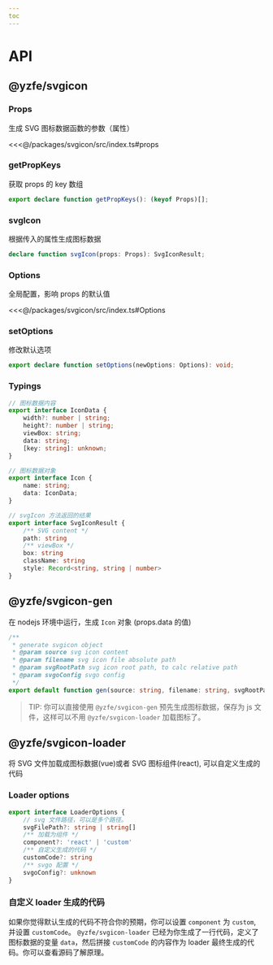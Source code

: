 ```yaml
---
toc
---
```

# API

## @yzfe/svgicon
### Props
生成 SVG 图标数据函数的参数（属性）

<<<@/packages/svgicon/src/index.ts#props

### getPropKeys
获取 props 的 key 数组
```ts
export declare function getPropKeys(): (keyof Props)[];
```

### svgIcon
根据传入的属性生成图标数据
```ts
declare function svgIcon(props: Props): SvgIconResult;
```

### Options
全局配置，影响 props 的默认值

<<<@/packages/svgicon/src/index.ts#Options

### setOptions
修改默认选项

```ts
export declare function setOptions(newOptions: Options): void;
```

### Typings

```ts
// 图标数据内容
export interface IconData {
    width?: number | string;
    height?: number | string;
    viewBox: string;
    data: string;
    [key: string]: unknown;
}

// 图标数据对象
export interface Icon {
    name: string;
    data: IconData;
}

// svgIcon 方法返回的结果
export interface SvgIconResult {
    /** SVG content */
    path: string
    /** viewBox */
    box: string
    className: string
    style: Record<string, string | number>
}
```

## @yzfe/svgicon-gen
在 nodejs 环境中运行，生成 `Icon` 对象 (props.data 的值)

```ts
/**
 * generate svgicon object
 * @param source svg icon content
 * @param filename svg icon file absolute path
 * @param svgRootPath svg icon root path, to calc relative path
 * @param svgoConfig svgo config
 */
export default function gen(source: string, filename: string, svgRootPath?: string | string[], svgoConfig?: SVGO.Options): Promise<Icon>;
```

> TIP: 你可以直接使用 `@yzfe/svgicon-gen` 预先生成图标数据，保存为 js 文件，这样可以不用 `@yzfe/svgicon-loader` 加载图标了。


## @yzfe/svgicon-loader
将 SVG 文件加载成图标数据(vue)或者 SVG 图标组件(react), 可以自定义生成的代码

### Loader options
```ts
export interface LoaderOptions {
    // svg 文件路径，可以是多个路径。
    svgFilePath?: string | string[]
    /** 加载为组件 */
    component?: 'react' | 'custom'
    /** 自定义生成的代码 */
    customCode?: string
    /** svgo 配置 */
    svgoConfig?: unknown
}

```

### 自定义 loader 生成的代码
如果你觉得默认生成的代码不符合你的预期，你可以设置 `component` 为 `custom`, 并设置 `customCode`。 `@yzfe/svgicon-loader` 已经为你生成了一行代码，定义了图标数据的变量 `data`，然后拼接 `customCode` 的内容作为 loader 最终生成的代码。你可以查看源码了解原理。
